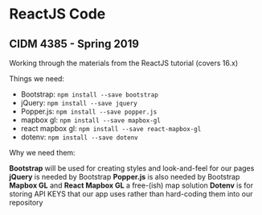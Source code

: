 # ReactJS Code
## CIDM 4385 - Spring 2019

Working through the materials from the ReactJS tutorial (covers 16.x)

Things we need:
* Bootstrap: `npm install --save bootstrap`
* jQuery: `npm install --save jquery`
* Popper.js: `npm install --save popper.js`
* mapbox gl: `npm install --save mapbox-gl`
* react mapbox gl: `npm install --save react-mapbox-gl`
* dotenv: `npm install --save dotenv`

Why we need them:

__Bootstrap__ will be used for creating styles and look-and-feel for our pages
__jQuery__ is needed by Bootstrap
__Popper.js__ is also needed by Bootstrap
__Mapbox GL__ and __React Mapbox GL__ a free-(ish) map solution
__Dotenv__ is for storing API KEYS that our app uses rather than hard-coding them into our repository

